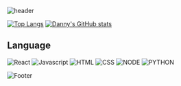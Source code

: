 ![header](https://capsule-render.vercel.app/api?type=egg&color=auto&height=24&section=header&text=Welcome%to%my%github&fontSize=20)

[![Top Langs](https://github-readme-stats.vercel.app/api/top-langs/?username=dannyseong)](https://github.com/dannyseong/github-readme-stats)
[![Danny's GitHub stats](https://github-readme-stats.vercel.app/api?username=dannyseong)](https://github.com/dannyseong/github-readme-stats)

## Language
  ![React](https://img.shields.io/badge/React-61DAFB?style=for-the-badge&logo=react&logoColor=white)
  ![Javascript](https://img.shields.io/badge/JavaScript-F7DF1E?style=for-the-badge&logo=javascript&logoColor=white)
  ![HTML](https://img.shields.io/badge/HTML5-E34F26?style=for-the-badge&logo=html5&logoColor=white)
  ![CSS](https://img.shields.io/badge/CSS-1572B6?style=for-the-badge&logo=css3&logoColor=white)
  ![NODE](https://img.shields.io/badge/Node.js-339933?style=for-the-badge&logo=node.js&logoColor=white)
  ![PYTHON](https://img.shields.io/badge/python-3776AB?style=for-the-badge&logo=python&logoColor=white)

![Footer](https://capsule-render.vercel.app/api?type=waving&color=auto&height=200&section=footer)

<!--
**dannyseong/dannyseong** is a ✨ _special_ ✨ repository because its `README.md` (this file) appears on your GitHub profile.

Here are some ideas to get you started:

- 🔭 I’m currently working on ...
- 🌱 I’m currently learning ...
- 👯 I’m looking to collaborate on ...
- 🤔 I’m looking for help with ...
- 💬 Ask me about ...
- 📫 How to reach me: ...
- 😄 Pronouns: ...
- ⚡ Fun fact: ...
-->
